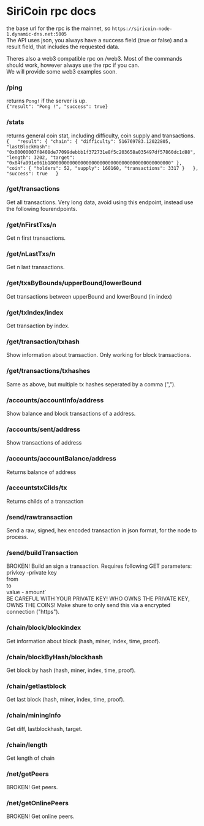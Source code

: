 # SiriCoin rpc docs
  
the base url for the rpc is the mainnet, so `https://siricoin-node-1.dynamic-dns.net:5005`  
The API uses json, you always have a success field (true or false) and a result field, that includes the requested data.  

Theres also a web3 compatible rpc on /web3. Most of the commands should work, however always use the rpc if you can.  
We will provide some web3 examples soon.  

### /ping
returns `Pong!` if the server is up.  
`{"result": "Pong !", "success": true}`

### /stats
returns general coin stat, including difficulty, coin supply and transactions.  
`{  
    "result": {
        "chain": { "difficulty": 516769783.12022805,  
        "lastBlockHash": "0x00000007f8408de77099debbb1f372731e8f5c203658a035497df57860dc1d88",  
        "length": 3202, "target": "0x84fa991e061b180000000000000000000000000000000000000000000" },
        "coin": { "holders": 52, "supply": 160160, "transactions": 3317 }  
    },  
    "success": true  
}`  

### /get/transactions
Get all transactions. Very long data, avoid using this endpoint, instead use the following fourendpoints.

### /get/nFirstTxs/n
Get n first transactions.

### /get/nLastTxs/n
Get n last transactions.

### /get/txsByBounds/upperBound/lowerBound
Get transactions between upperBound and lowerBound (in index)

### /get/txIndex/index
Get transaction by index.

### /get/transaction/txhash
Show information about transaction. Only working for block transactions.

### /get/transactions/txhashes
Same as above, but multiple tx hashes seperated by a comma (",").

### /accounts/accountInfo/address
Show balance and block transactions of a address.

### /accounts/sent/address
Show transactions of address

### /accounts/accountBalance/address
Returns balance of address

### /accountstxCilds/tx
Returns childs of a transaction

### /send/rawtransaction
Send a raw, signed, hex encoded transaction in json format, for the node to process.

### /send/buildTransaction
BROKEN! Build an sign a transaction. Requires following GET parameters:  
privkey -private key  
from  
to  
value - amount`  
BE CAREFUL WITH YOUR PRIVATE KEY! WHO OWNS THE PRIVATE KEY, OWNS THE COINS! Make shure to only send this via a encrypted connection ("https").  

### /chain/block/blockindex
Get information about block (hash, miner, index, time, proof).

### /chain/blockByHash/blockhash
Get block by hash (hash, miner, index, time, proof).

### /chain/getlastblock
Get last block (hash, miner, index, time, proof).

### /chain/miningInfo
Get diff, lastblockhash, target.

### /chain/length
Get length of chain

### /net/getPeers
BROKEN! Get peers.

### /net/getOnlinePeers
BROKEN! Get online peers.
